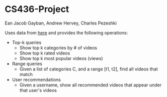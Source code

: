# CS436-Project
Ean Jacob Gayban, Andrew Hervey, Charles Pezeshki

Uses data from [here](https://netsg.cs.sfu.ca/youtubedata/) and provides the following operations:
* Top-k queries
  * Show top k categories by # of videos
  * Show top k rated videos
  * Show top k most popular videos (views)
* Range queries
  * Given a list of categories C, and a range [t1, t2], find all videos that match
* User recommendations
  * Given a username, show all recommended videos that appear under that user's videos
